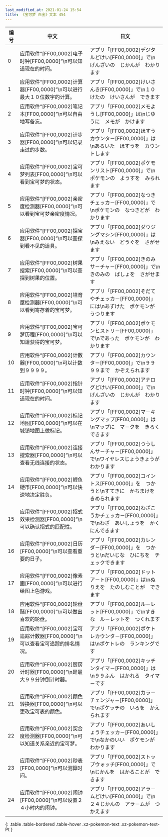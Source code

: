 ```yaml
---
last_modified_at: 2021-01-24 15:54
title: 《宝可梦 白金》文本 454
---
```

| 编号 | 中文 | 日文 |
| ---- | ---- | ---- |
| 0 | 应用软件“[FF00,0002]电子时钟[FF00,0000]”\n可以知道现在的时间。 | アプリ「[FF00,0002]デジタルどけい[FF00,0000]」で\nげんざいの　じかんが　わかります |
| 1 | 应用软件“[FF00,0002]计算器[FF00,0000]”\n可以进行最大１０位数字的计算。 | アプリ「[FF00,0002]けいさんき[FF00,0000]」で\n１０けたの　けいさんが　できます |
| 2 | 应用软件“[FF00,0002]笔记本[FF00,0000]”\n可以自由地写备忘。 | アプリ「[FF00,0002]メモようし[FF00,0000]」は\nじゆうに　メモが　かけます |
| 3 | 应用软件“[FF00,0002]计步器[FF00,0000]”\n可以记录走过的步数。 | アプリ「[FF00,0002]ほすうカウンタ－[FF00,0000]」は\nあるいた　ほすうを　カウントします |
| 4 | 应用软件“[FF00,0002]宝可梦列表[FF00,0000]”\n可以看到宝可梦的状态。 | アプリ「[FF00,0002]ポケモンリスト[FF00,0000]」で\nポケモンの　ようすを　みられます |
| 5 | 应用软件“[FF00,0002]亲密度检测器[FF00,0000]”\n可以看到宝可梦亲密度情况。 | アプリ「[FF00,0002]なつきチェッカ－[FF00,0000]」で\nポケモンの　なつきどが　わかります |
| 6 | 应用软件“[FF00,0002]探宝器[FF00,0000]”\n可以查探到看不见的道具。 | アプリ「[FF00,0002]ダウジングマシン[FF00,0000]」は\nみえない　どうぐを　さがせます |
| 7 | 应用软件“[FF00,0002]树果搜索[FF00,0000]”\n可以查探到树果的位置。 | アプリ「[FF00,0002]きのみサ－チャ－[FF00,0000]」で\nきのみの　ばしょを　さがせます |
| 8 | 应用软件“[FF00,0002]培育屋检测器[FF00,0000]”\n可以看到寄存着的宝可梦。 | アプリ「[FF00,0002]そだてやチェッカ－[FF00,0000]」には\nあずけた　ポケモンが　うつります |
| 9 | 应用软件“[FF00,0002]宝可梦历程[FF00,0000]”\n可以知道获得的宝可梦。 | アプリ「[FF00,0002]ポケモンヒストリ－[FF00,0000]」で\nであった　ポケモンが　わかります |
| 10 | 应用软件“[FF00,0002]计数器[FF00,0000]”\n可以计数到９９９９。 | アプリ「[FF00,0002]カウンタ－[FF00,0000]」で\n９９９９まで　かぞえられます |
| 11 | 应用软件“[FF00,0002]指针时钟[FF00,0000]”\n可以知道现在的时间。 | アプリ「[FF00,0002]アナログどけい[FF00,0000]」で\nげんざいの　じかんが　わかります |
| 12 | 应用软件“[FF00,0002]标记地图[FF00,0000]”\n可以在城镇地图上做标记。 | アプリ「[FF00,0002]マ－キングマップ[FF00,0000]」は\nマップに　マ－クを　きろくできます |
| 13 | 应用软件“[FF00,0002]连接搜索器[FF00,0000]”\n可以查看无线连接的状态。 | アプリ「[FF00,0002]つうしんサ－チャ－[FF00,0000]」で\nワイヤレスじょうきょうが　わかります |
| 14 | 应用软件“[FF00,0002]鲤鱼硬币[FF00,0000]”\n可以快速地决定胜负。 | アプリ「[FF00,0002]コイントス[FF00,0000]」を　つかうと\nすてきに　かちまけを　きめられます |
| 15 | 应用软件“[FF00,0002]招式效果检测器[FF00,0000]”\n可以确认招式的匹配性。 | アプリ「[FF00,0002]わざこうかチェッカ－[FF00,0000]」で\nわざ　あいしょうを　かくにんできます |
| 16 | 应用软件“[FF00,0002]日历[FF00,0000]”\n可以查看重要的日子。 | アプリ「[FF00,0002]カレンダ－[FF00,0000]」を　つかうと\nだいじな　ひにちを　チェックできます |
| 17 | 应用软件“[FF00,0002]像素画[FF00,0000]”\n可以进行给图上色游戏。 | アプリ「[FF00,0002]ドットア－ト[FF00,0000]」は\nぬりえを　たのしむことが　できます |
| 18 | 应用软件“[FF00,0002]轮盘赌[FF00,0000]”\n可以做出喜欢的轮盘。 | アプリ「[FF00,0002]ル－レット[FF00,0000]」で\nすきな　ル－レットを　つくれます |
| 19 | 应用软件“[FF00,0002]宝可追踪计数器[FF00,0000]”\n可以查看宝可追踪的排名情况。 | アプリ「[FF00,0002]ポケトレカウンタ－[FF00,0000]」は\nポケトレの　ランキングです |
| 20 | 应用软件“[FF00,0002]厨房计时器[FF00,0000]”\n是最大９９分钟倒计时器。 | アプリ「[FF00,0002]キッチンタイマ－[FF00,0000]」は\n９９ふん　はかれる　タイマ－です |
| 21 | 应用软件“[FF00,0002]颜色转换器[FF00,0000]”\n可以更改宝可表的颜色。 | アプリ「[FF00,0002]カラ－チェンジャ－[FF00,0000]」で\nポケッチの　いろを　かえられます |
| 22 | 应用软件“[FF00,0002]契合度检测器[FF00,0000]”\n可以知道关系亲近的宝可梦。 | アプリ「[FF00,0002]あいしょうチェッカ－[FF00,0000]」で\nなかのいい　ポケモンが　わかります |
| 23 | 应用软件“[FF00,0002]秒表[FF00,0000]”\n可以测算时间。 | アプリ「[FF00,0002]ストップウォッチ[FF00,0000]」で\nじかんを　はかることが　できます |
| 24 | 应用软件“[FF00,0002]闹钟[FF00,0000]”\n可以设置２４小时内的闹钟。 | アプリ「[FF00,0002]アラ－ムどけい[FF00,0000]」で\n２４じかんの　アラ－ムが　つかえます |
{: .table .table-bordered .table-hover .xz-pokemon-text .xz-pokemon-text-Pt }